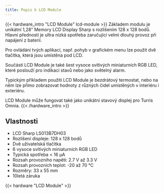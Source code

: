 ```yaml
---
title: Popis k LCD Module
---
```


{{< hardware_intro "LCD Module" lcd-module >}}
Základem modulu je unikátní 1,28” Memory LCD Display Sharp s rozlišením 128 x 128 bodů. Hlavní předností je ultra nízká spotřeba zaručující velmi dlouhý provoz při napájení z baterií.

Pro ovládání tvých aplikací, např. pohyb v grafickém menu lze použít dvě tlačítka, která jsou umístěna pod LCD.

Součástí LCD Module je také šest vysoce svítivých miniaturních RGB LED, které poslouží pro indikaci stavů nebo jako světelný alarm.

Typickým příkladem použití LCD Module je bezdrátový termostat, nebo na něm lze přímo zobrazovat hodnoty z různých čidel umístěných v interiéru i exteriéru.

LCD Module může fungovat také jako unikátní stavový displej pro Turris Omnia.
{{< /hardware_intro >}}

## Vlastnosti

  * LCD Sharp LS013B7DH03
  * Rozlišení displeje: 128 x 128 bodů
  * Dvě uživatelská tlačítka
  * 6 vysoce svítivých miniaturních RGB LED
  * Typická spotřeba  < 16 μA
  * Rozsah provozního napětí: 2.7 V až 3.3 V
  * Rozsah provozních teplot: -20 až 70 °C
  * Rozměry: 33 x 55 mm
  * 10letá záruka

{{< hardware "LCD Module" >}}
